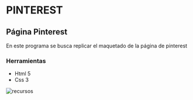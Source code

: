 # PINTEREST

## Página Pinterest

En este programa se busca replicar el maquetado de la página de pinterest

### Herramientas

* Html 5
* Css 3

![recursos](assets/imagenes/read.PNG)